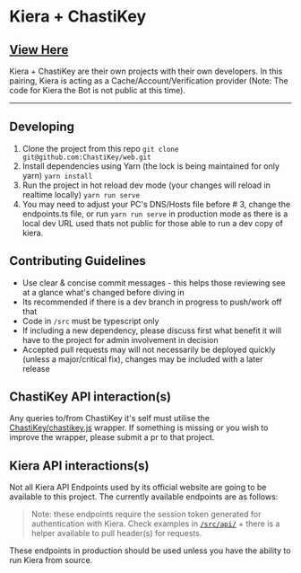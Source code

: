 # Kiera + ChastiKey

## [View Here](https://kiera.chastikey.com)

Kiera + ChastiKey are their own projects with their own developers. In this pairing, Kiera is acting as a
Cache/Account/Verification provider (Note: The code for Kiera the Bot is not public at this time).

---

## Developing

1. Clone the project from this repo `git clone git@github.com:ChastiKey/web.git`
2. Install dependencies using Yarn (the lock is being maintained for only yarn) `yarn install`
3. Run the project in hot reload dev mode (your changes will reload in realtime locally) `yarn run serve`
4. You may need to adjust your PC's DNS/Hosts file before # 3, change the endpoints.ts file, or run `yarn run serve` in production mode as
   there is a local dev URL used thats not public for those able to run a dev copy of kiera.

## Contributing Guidelines

- Use clear & concise commit messages - this helps those reviewing see at a glance what's changed before diving in
- Its recommended if there is a dev branch in progress to push/work off that
- Code in `/src` must be typescript only
- If including a new dependency, please discuss first what benefit it will have to the project for admin involvement in decision
- Accepted pull requests may will not necessarily be deployed quickly (unless a major/critical fix), changes may be included with a later release

## ChastiKey API interaction(s)

Any queries to/from ChastiKey it's self must utilise the [ChastiKey/chastikey.js](https://github.com/ChastiKey/chastikey.js) wrapper.
If something is missing or you wish to improve the wrapper, please submit a pr to that project.

## Kiera API interactions(s)

Not all Kiera API Endpoints used by its official website are going to be available to this project. The currently available
endpoints are as follows:

> Note: these endpoints require the session token generated for authentication with Kiera. Check examples in
> [`/src/api/`](https://github.com/ChastiKey/chastikey.js/tree/master/src/api) + there is a helper available to pull header(s) for requests.

These endpoints in production should be used unless you have the ability to run Kiera from source.
